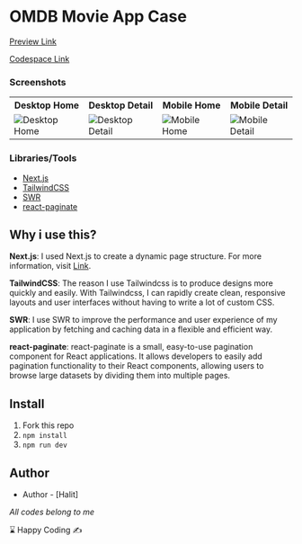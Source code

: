 # OMDB Movie App Case
[Preview Link](https://omdb-movie-app-case.vercel.app/)

[Codespace Link](https://github.dev/imhalid/omdb-movie-app-case)

### Screenshots

<table>
  <tr>
    <th>Desktop Home</th>
    <th>Desktop Detail</th>
    <th>Mobile Home</th>
    <th>Mobile Detail</th>
  </tr>
  <tr>
    <td><img src="https://user-images.githubusercontent.com/40598819/205709077-456dcedb-428e-4f38-ab29-0c15372d02fd.png" alt="Desktop Home" /></td>
    <td><img src="https://user-images.githubusercontent.com/40598819/205708825-5322c70c-8a94-4a48-963e-b1a086f6c5b8.png" alt="Desktop Detail" /></td>
    <td><img src="https://user-images.githubusercontent.com/40598819/205710019-522395ac-c8e0-45fe-a413-fc37313fc688.png" alt="Mobile Home" /></td>
    <td><img src="https://user-images.githubusercontent.com/40598819/205710035-17a81bb7-351b-494d-adb4-f96de06b7b49.png" alt="Mobile Detail" /></td>
  </tr>
</table>

### Libraries/Tools
- [Next.js](https://nextjs.org/)
- [TailwindCSS](https://tailwindcss.com/)
- [SWR](https://swr.vercel.app/)
- [react-paginate](https://github.com/AdeleD/react-paginate)

## Why i use this?
 **Next.js**: I used Next.js to create a dynamic page structure. For more information, visit [Link](https://nextjs.org/docs/routing/dynamic-routes).
 
 **TailwindCSS**: The reason I use Tailwindcss is to produce designs more quickly and easily. With Tailwindcss, I can rapidly create clean, responsive layouts and user interfaces without having to write a lot of custom CSS. 
 
 **SWR**: I use SWR to improve the performance and user experience of my application by fetching and caching data in a flexible and efficient way.
 
 **react-paginate**: react-paginate is a small, easy-to-use pagination component for React applications. It allows developers to easily add pagination functionality to their React components, allowing users to browse large datasets by dividing them into multiple pages.


## Install

1. Fork this repo
2. `npm install`
3. `npm run dev`

## Author
- Author - [Halit]

_All codes belong to me_

⌛ Happy Coding ✍
